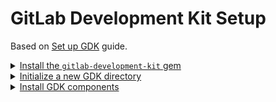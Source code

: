 # GitLab Development Kit Setup

Based on [Set up GDK](https://gitlab.com/gitlab-org/gitlab-development-kit/blob/master/doc/set-up-gdk.md) guide.

<details><summary><a href="https://gitlab.com/gitlab-org/gitlab-development-kit/blob/master/doc/set-up-gdk.md#install-the-gitlab-development-kit-gem">Install the <code>gitlab-development-kit</code> gem</a></summary>

```bash
$ gem install gitlab-development-kit
Fetching gitlab-development-kit-0.2.5.gem
Successfully installed gitlab-development-kit-0.2.5
Parsing documentation for gitlab-development-kit-0.2.5
Installing ri documentation for gitlab-development-kit-0.2.5
Done installing documentation for gitlab-development-kit after 0 seconds
1 gem installed

# Verify installation
$ gdk version
GitLab Development Kit gem version 0.2.5
```

</details>

<details><summary><a href="https://gitlab.com/gitlab-org/gitlab-development-kit/blob/master/doc/set-up-gdk.md#initialize-a-new-gdk-directory">Initialize a new GDK directory</a></summary>

```bash
$ mkdir ~/Code/GitLab && cd ~/Code/GitLab
# blank

# Initialize in `gdk` custom directory
$ gdk init gdk
Cloning into 'gdk'...
remote: Enumerating objects: 8969, done.
remote: Counting objects: 100% (8969/8969), done.
remote: Compressing objects: 100% (3168/3168), done.
remote: Total 8969 (delta 5784), reused 8818 (delta 5644)KiB/s
Receiving objects: 100% (8969/8969), 2.15 MiB | 1.20 MiB/s, done.
Resolving deltas: 100% (5784/5784), done.
Adding /Users/zain/Code/GitLab/gdk to trusted_directories in /Users/zain/.gdk.yml
```

</details>

<details><summary><a href="https://gitlab.com/gitlab-org/gitlab-development-kit/blob/master/doc/set-up-gdk.md#install-gdk-components">Install GDK components</a></summary>

```bash
$ cd gdk
# blank

$ gdk install gitlab_repo=git@gitlab.com:zainfathoni/gitlab.git
(in /Users/zain/Code/GitLab/gdk)
command -v rake > /dev/null || gem install rake
rake preflight-checks
rake aborted!
Errno::ENOENT: No such file or directory - psql
/Users/zain/Code/GitLab/gdk/lib/gdk/dependencies.rb:138:in ``'
/Users/zain/Code/GitLab/gdk/lib/gdk/dependencies.rb:138:in `check_postgresql_version'
/Users/zain/Code/GitLab/gdk/lib/gdk/dependencies.rb:60:in `check_all'
/Users/zain/Code/GitLab/gdk/Rakefile:127:in `block in <top (required)>'
Tasks: TOP => preflight-checks
(See full trace by running task with --trace)
make: *** [preflight-checks] Error 1
```

</details>

